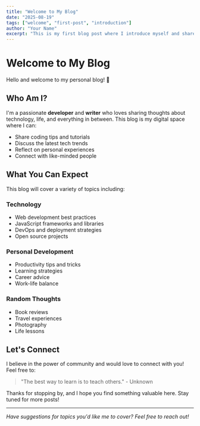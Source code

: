 ```yaml
---
title: "Welcome to My Blog"
date: "2025-08-19"
tags: ["welcome", "first-post", "introduction"]
author: "Your Name"
excerpt: "This is my first blog post where I introduce myself and share what this blog will be about. Join me on this journey!"
---
```


# Welcome to My Blog

Hello and welcome to my personal blog! 🎉

## Who Am I?

I'm a passionate **developer** and **writer** who loves sharing thoughts about technology, life, and everything in between. This blog is my digital space where I can:

- Share coding tips and tutorials
- Discuss the latest tech trends
- Reflect on personal experiences
- Connect with like-minded people

## What You Can Expect

This blog will cover a variety of topics including:

### Technology
- Web development best practices
- JavaScript frameworks and libraries
- DevOps and deployment strategies
- Open source projects

### Personal Development
- Productivity tips and tricks
- Learning strategies
- Career advice
- Work-life balance

### Random Thoughts
- Book reviews
- Travel experiences
- Photography
- Life lessons

## Let's Connect

I believe in the power of community and would love to connect with you! Feel free to:

> "The best way to learn is to teach others." - Unknown

Thanks for stopping by, and I hope you find something valuable here. Stay tuned for more posts!

---

*Have suggestions for topics you'd like me to cover? Feel free to reach out!*